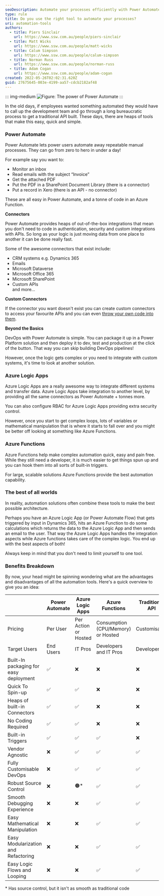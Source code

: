 ```yaml
---
seoDescription: Automate your processes efficiently with Power Automate, Azure Logic Apps, and Azure Functions, offering various connectors, custom integrations, and DevOps capabilities for seamless workflow management.
type: rule
title: Do you use the right tool to automate your processes?
uri: automation-tools
authors:
  - title: Piers Sinclair
    url: https://www.ssw.com.au/people/piers-sinclair
  - title: Matt Wicks
    url: https://www.ssw.com.au/people/matt-wicks
  - title: Calum Simpson
    url: https://www.ssw.com.au/people/calum-simpson
  - title: Norman Russ
    url: https://www.ssw.com.au/people/norman-russ
  - title: Adam Cogan
    url: https://www.ssw.com.au/people/adam-cogan
created: 2022-05-26T02:02:31.620Z
guid: 27675645-003e-4199-aa57-cdcb2182af48
---
```


::: img-medium
![Figure: The power of Power Automate](power-automate-logo.png)
:::

In the old days, if employees wanted something automated they would have to call up the development team and go through a long bureaucratic process to get a traditional API built. These days, there are heaps of tools that make this easy, quick and simple.

<!--endintro-->

### Power Automate

Power Automate lets power users automate away repeatable manual processes. They can go from zero to hero in under a day!

For example say you want to:

* Monitor an inbox
* Read emails with the subject “Invoice”
* Get the attached PDF
* Put the PDF in a SharePoint Document Library (there is a connector)
* Put a record in Xero (there is an API - no connector)

These are all easy in Power Automate, and a tonne of code in an Azure Function.

**Connectors**

Power Automate provides heaps of out-of-the-box integrations that mean you don't need to code in authentication, security and custom integrations with APIs. So long as your logic is just moving data from one place to another it can be done really fast.

Some of the awesome connectors that exist include:

* CRM systems e.g. Dynamics 365
* Emails
* Microsoft Dataverse
* Microsoft Office 365
* Microsoft SharePoint
* Custom APIs  
  and more...

**Custom Connectors**

If the connector you want doesn't exist you can create custom connectors to access your favourite APIs and you can even [throw your own code into them](https://docs.microsoft.com/en-us/connectors/custom-connectors/write-code?WT.mc_id=M365-MVP-33518).

**Beyond the Basics**

DevOps with Power Automate is simple. You can package it up in a Power Platform solution and then deploy it to dev, test and production at the click of the button. That way you can skip building DevOps pipelines!

However, once the logic gets complex or you need to integrate with custom systems, it's time to look at another solution.

### Azure Logic Apps

Azure Logic Apps are a really awesome way to integrate different systems and transfer data. Azure Logic Apps take integration to another level, by providing all the same connectors as Power Automate + tonnes more.

You can also configure RBAC for Azure Logic Apps providing extra security control.

However, once you start to get complex loops, lots of variables or mathematical manipulation that is where it starts to fall over and you might be better off looking at something like Azure Functions.

### Azure Functions

Azure Functions help make complex automation quick, easy and pain free. While they still need a developer, it is much easier to get things spun up and you can hook them into all sorts of built-in triggers.

For large, scalable solutions Azure Functions provide the best automation capability.

### The best of all worlds

In reality, automation solutions often combine these tools to make the best possible architecture.

Perhaps you have an Azure Logic App (or Power Automate Flow) that gets triggered by input in Dynamics 365, hits an Azure Function to do some calculations which returns the data to the Azure Logic App and then sends an email to the user. That way the Azure Logic Apps handles the integration aspects while Azure functions takes care of the complex logic. You end up with the best aspects of both!

Always keep in mind that you don't need to limit yourself to one tool.

### Benefits Breakdown

By now, your head might be spinning wondering what are the advantages and disadvantages of all the automation tools. Here's a quick overview to give you an idea:

|                                        | Power Automate | Azure Logic Apps     | Azure Functions                    | Traditional API |
| -------------------------------------- | -------------- | -------------------- | ---------------------------------- | --------------- |
| Pricing                                | Per User       | Per Action or Hosted | Consumption (CPU/Memory) or Hosted | Customisable    |
| Target Users                           | End Users      | IT Pros              | Developers and IT Pros             | Developers      |
| Built-In packaging for easy deployment | ✅             | ❌                   | ❌                                 | ❌              |
| Quick To Spin-up                       | ✅             | ✅                   | ❌                                 | ❌              |
| Heaps of built-in Connectors           | ✅             | ✅                   | ❌                                 | ❌              |
| No Coding Required                     | ✅             | ✅                   | ❌                                 | ❌              |
| Built-in Triggers                      | ✅             | ✅                   | ✅                                 | ❌              |
| Vendor Agnostic                        | ❌             | ✅                   | ✅                                 | ✅              |
| Fully Customisable DevOps              | ❌             | ✅                   | ✅                                 | ✅              |
| Robust Source Control                  | ❌             | 🟠\*                 | ✅                                 | ✅              |
| Smooth Debugging Experience            | ❌             | ❌                   | ✅                                 | ✅              |
| Easy Mathematical Manipulation         | ❌             | ❌                   | ✅                                 | ✅              |
| Easy Modularization and Refactoring    | ❌             | ❌                   | ✅                                 | ✅              |
| Easy Logic Flows and Looping           | ❌             | ❌                   | ✅                                 | ✅              |

\* Has source control, but it isn't as smooth as traditional code
